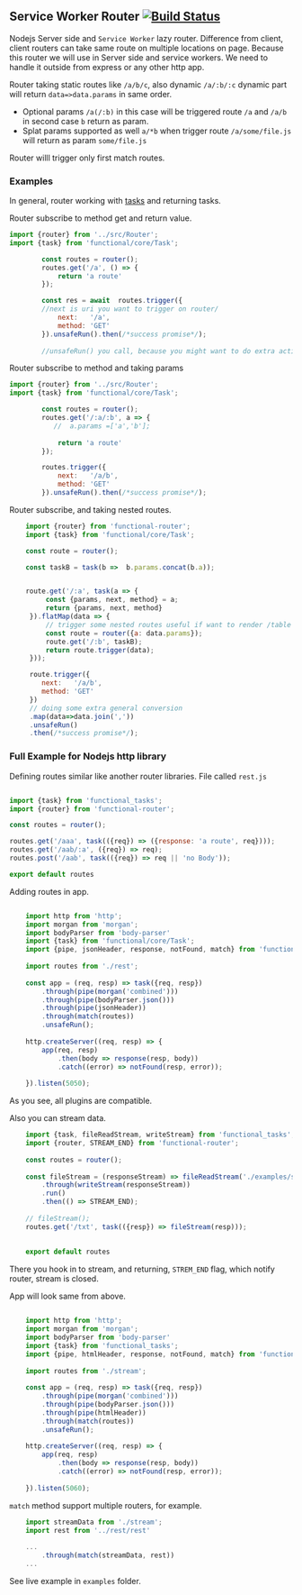 ## Service Worker Router [![Build Status](https://travis-ci.org/gunins/service-worker-router.svg?branch=master)](https://travis-ci.org/gunins/service-worker-router)


Nodejs Server side and `Service Worker` lazy router. Difference from client, client routers can take same route on multiple locations on page. 
Because this router we will use in Server side and service workers. We need to handle it outside from express or any other http app.

Router taking static routes like `/a/b/c`, also dynamic `/a/:b/:c` dynamic part will return `data=>data.params` in same order.

- Optional params `/a(/:b)` in this case will be triggered route `/a` and `/a/b` in second case `b` return as param.
- Splat params supported as well `a/*b` when trigger route `/a/some/file.js` will return as param `some/file.js`

Router willl trigger only first match routes.


### Examples 

In general, router working with [tasks](https://github.com/gunins/functional) and returning tasks.

Router subscribe to method get and return value.

```javascript
import {router} from '../src/Router';
import {task} from 'functional/core/Task';

        const routes = router();
        routes.get('/a', () => {
            return 'a route'
        });

        const res = await  routes.trigger({
        //next is uri you want to trigger on router/
            next:   '/a',
            method: 'GET'
        }).unsafeRun().then(/*success promise*/);
        
        //unsafeRun() you call, because you might want to do extra actions, see complex example below.

```

Router subscribe to method and taking params

```javascript
import {router} from '../src/Router';
import {task} from 'functional/core/Task';

        const routes = router();
        routes.get('/:a/:b', a => {
           //  a.params =['a','b'];
           
            return 'a route'
        });

        routes.trigger({
            next:   '/a/b',
            method: 'GET'
        }).unsafeRun().then(/*success promise*/);

```

Router subscribe, and taking nested routes.

```javascript
    import {router} from 'functional-router';
    import {task} from 'functional/core/Task';

    const route = router();

    const taskB = task(b =>  b.params.concat(b.a));


    route.get('/:a', task(a => {
         const {params, next, method} = a;
         return {params, next, method}
     }).flatMap(data => {
         // trigger some nested routes useful if want to render /table or /chart with same data
         const route = router({a: data.params});
         route.get('/:b', taskB);
         return route.trigger(data);
     }));

     route.trigger({
        next:   '/a/b',
        method: 'GET'
     })
     // doing some extra general conversion  
     .map(data=>data.join(','))
     .unsafeRun()
     .then(/*success promise*/);

```

### Full Example for Nodejs http library

Defining routes similar like another router libraries. File called `rest.js`

```javascript

import {task} from 'functional_tasks';
import {router} from 'functional-router';

const routes = router();

routes.get('/aaa', task(({req}) => ({response: 'a route', req})));
routes.get('/aab/:a', ({req}) => req);
routes.post('/aab', task(({req}) => req || 'no Body'));

export default routes

```

Adding routes in app.

```javascript

    import http from 'http';
    import morgan from 'morgan';
    import bodyParser from 'body-parser'
    import {task} from 'functional/core/Task';
    import {pipe, jsonHeader, response, notFound, match} from 'functional-router';
    
    import routes from './rest';
    
    const app = (req, resp) => task({req, resp})
        .through(pipe(morgan('combined')))
        .through(pipe(bodyParser.json()))
        .through(pipe(jsonHeader))
        .through(match(routes))
        .unsafeRun();
    
    http.createServer((req, resp) => {
        app(req, resp)
            .then(body => response(resp, body))
            .catch((error) => notFound(resp, error));
    
    }).listen(5050);

```

As you see, all plugins are compatible.

Also you can stream data.

```javascript
    import {task, fileReadStream, writeStream} from 'functional_tasks';
    import {router, STREAM_END} from 'functional-router';
    
    const routes = router();
    
    const fileStream = (responseStream) => fileReadStream('./examples/streamRest/divine-comedy.txt')
        .through(writeStream(responseStream))
        .run()
        .then(() => STREAM_END);
    
    // fileStream();
    routes.get('/txt', task(({resp}) => fileStream(resp)));
    
    
    export default routes

```

There you hook in to stream, and returning, `STREM_END` flag, which notify router, stream is closed.

App will look same from above.

```javascript

    import http from 'http';
    import morgan from 'morgan';
    import bodyParser from 'body-parser'
    import {task} from 'functional_tasks';
    import {pipe, htmlHeader, response, notFound, match} from 'functional-router';
    
    import routes from './stream';
    
    const app = (req, resp) => task({req, resp})
        .through(pipe(morgan('combined')))
        .through(pipe(bodyParser.json()))
        .through(pipe(htmlHeader))
        .through(match(routes))
        .unsafeRun();
    
    http.createServer((req, resp) => {
        app(req, resp)
            .then(body => response(resp, body))
            .catch((error) => notFound(resp, error));
    
    }).listen(5060);

```

`match` method support multiple routers, for example.

```javascript
    import streamData from './stream';
    import rest from '../rest/rest'
    
    ...
        .through(match(streamData, rest))
    ...

```

See live example in `examples` folder.

